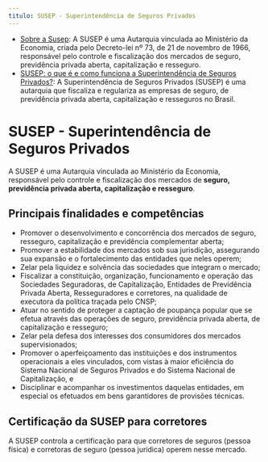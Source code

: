 ```yaml
---
titulo: SUSEP - Superintendência de Seguros Privados
---
```

- [Sobre a Susep](https://www.gov.br/susep/pt-br/acesso-a-informacao/institucional/sobre-a-susep): A SUSEP é uma Autarquia vinculada ao Ministério da Economia, criada pelo Decreto-lei nº 73, de 21 de novembro de 1966, responsável pelo controle e fiscalização dos mercados de seguro, previdência privada aberta, capitalização e resseguro.
- [SUSEP: o que é e como funciona a Superintendência de Seguros Privados?](https://www.suno.com.br/artigos/susep/): A Superintendência de Seguros Privados (SUSEP) é uma autarquia que fiscaliza e regulariza as empresas de seguro, de previdência privada aberta, capitalização e resseguros no Brasil.

# SUSEP - Superintendência de Seguros Privados

A SUSEP é uma Autarquia vinculada ao Ministério da Economia, responsável pelo controle e fiscalização dos mercados de **seguro, previdência privada aberta, capitalização e resseguro**.

## Principais finalidades e competências

- Promover o desenvolvimento e concorrência dos mercados de seguro, resseguro, capitalização e previdência complementar aberta;
- Promover a estabilidade dos mercados sob sua jurisdição, assegurando sua expansão e o fortalecimento das entidades que neles operem;
- Zelar pela liquidez e solvência das sociedades que integram o mercado;
- Fiscalizar a constituição, organização, funcionamento e operação das Sociedades Seguradoras, de Capitalização, Entidades de Previdência Privada Aberta, Resseguradores e corretores, na qualidade de executora da política traçada pelo CNSP;
- Atuar no sentido de proteger a captação de poupança popular que se efetua através das operações de seguro, previdência privada aberta, de capitalização e resseguro;
- Zelar pela defesa dos interesses dos consumidores dos mercados supervisionados;
- Promover o aperfeiçoamento das instituições e dos instrumentos operacionais a eles vinculados, com vistas à maior eficiência do Sistema Nacional de Seguros Privados e do Sistema Nacional de Capitalização, e
- Disciplinar e acompanhar os investimentos daquelas entidades, em especial os efetuados em bens garantidores de provisões técnicas.

## Certificação da SUSEP para corretores

A SUSEP controla a certificação para que corretores de seguros (pessoa física) e corretoras de seguro (pessoa jurídica) operem nesse mercado.  
